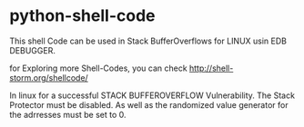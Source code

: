 # python-shell-code
This shell Code can be used in Stack BufferOverflows for LINUX usin EDB DEBUGGER.


for Exploring more Shell-Codes, you can check http://shell-storm.org/shellcode/

In linux for a successful STACK BUFFEROVERFLOW Vulnerability.
The Stack Protector must be disabled.
As well as the randomized value generator for the adrresses must be set to 0.

